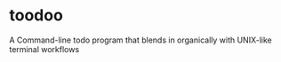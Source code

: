 # toodoo

A Command-line todo program that blends in organically with UNIX-like terminal workflows



